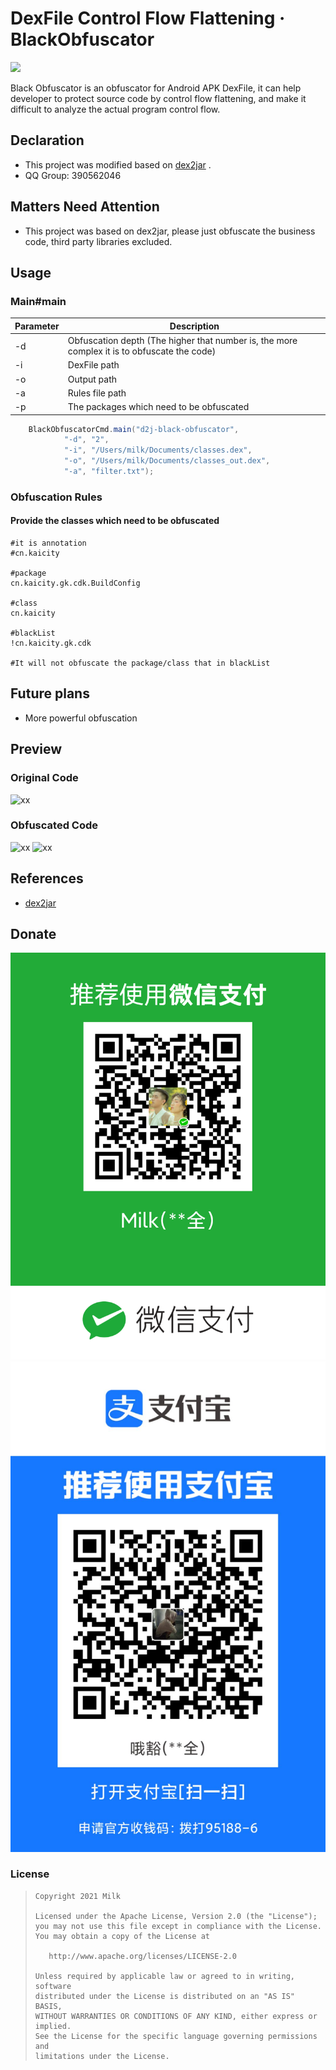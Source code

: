 # DexFile Control Flow Flattening · BlackObfuscator

![](https://img.shields.io/badge/language-java-brightgreen.svg)

Black Obfuscator is an obfuscator for Android APK DexFile, it can help developer to protect source code by control flow flattening, and make it difficult to analyze the actual program control flow.

## Declaration
- This project was modified based on [dex2jar](https://github.com/pxb1988/dex2jar) .
- QQ Group: 390562046

## Matters Need Attention
- This project was based on dex2jar, please just obfuscate the business code, third party libraries excluded.

## Usage
### Main#main

Parameter | Description 
---|---
-d | Obfuscation depth (The higher that number is, the more complex it is to obfuscate the code) 
-i | DexFile path 
-o | Output path 
-a | Rules file path 
-p | The packages which need to be obfuscated 

```java
    BlackObfuscatorCmd.main("d2j-black-obfuscator",
            "-d", "2",
            "-i", "/Users/milk/Documents/classes.dex",
            "-o", "/Users/milk/Documents/classes_out.dex",
            "-a", "filter.txt");
```
### Obfuscation Rules
#### Provide the classes which need to be obfuscated
```x
#it is annotation
#cn.kaicity

#package
cn.kaicity.gk.cdk.BuildConfig

#class
cn.kaicity

#blackList
!cn.kaicity.gk.cdk

#It will not obfuscate the package/class that in blackList
```

## Future plans
- More powerful obfuscation

## Preview
### Original Code
![xx](image/orig.png)
### Obfuscated Code
![xx](image/obf1.png)
![xx](image/obf2.png)

## References

- [dex2jar](https://github.com/pxb1988/dex2jar)

## Donate
![xx](image/wechat.png)
![xx](image/aliplay.jpg)


### License

> ```
> Copyright 2021 Milk
>
> Licensed under the Apache License, Version 2.0 (the "License");
> you may not use this file except in compliance with the License.
> You may obtain a copy of the License at
>
>    http://www.apache.org/licenses/LICENSE-2.0
>
> Unless required by applicable law or agreed to in writing, software
> distributed under the License is distributed on an "AS IS" BASIS,
> WITHOUT WARRANTIES OR CONDITIONS OF ANY KIND, either express or implied.
> See the License for the specific language governing permissions and
> limitations under the License.
> ```
